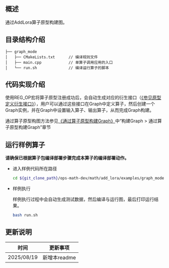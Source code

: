 ## 概述

通过AddLora算子原型构建图。

## 目录结构介绍

```
├── graph_mode
│   ├── CMakeLists.txt      // 编译规则文件
│   ├── main.cpp            // 单算子调用应用的入口
│   └── run.sh              // 编译运行算子的脚本
```

## 代码实现介绍

使用REG_OP宏将算子原型注册成功后，会自动生成对应的衍生接口（[《参见原型定义衍生接口》](https://www.hiascend.com/document/detail/zh/CANNCommunityEdition/83RC1alpha001/API/basicdataapi/atlasopapi_07_00528.html)），用户可以通过这些接口在Graph中定义算子，然后创建一个Graph实例，并在Graph中设置输入算子、输出算子，从而完成Graph构建。

通过算子原型构图方法参见[《通过算子原型构建Graph》](https://www.hiascend.com/document/detail/zh/CANNCommunityEdition/83RC1alpha001/graph/graphdevg/atlasag_25_0001.html)中“构建Graph > 通过算子原型构建Graph”章节

## 运行样例算子
**请确保已根据算子包编译部署步骤完成本算子的编译部署动作。**
  
- 进入样例代码所在路径
  
  ```bash
  cd ${git_clone_path}/ops-math-dev/math/add_lora/examples/graph_mode/
  ```
  
- 样例执行
    
  样例执行过程中会自动生成测试数据，然后编译与运行图，最后打印运行结果。

  ```bash
  bash run.sh
  ```

## 更新说明

| 时间       | 更新事项     |
| ---------- | ------------ |
| 2025/08/19 | 新增本readme |
